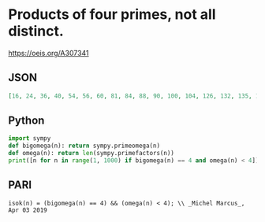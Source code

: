 # Products of four primes, not all distinct\.
https://oeis.org/A307341
## JSON
```JSON
[16, 24, 36, 40, 54, 56, 60, 81, 84, 88, 90, 100, 104, 126, 132, 135, 136, 140, 150, 152, 156, 184, 189, 196, 198, 204, 220, 225, 228, 232, 234, 248, 250, 260, 276, 294, 296, 297, 306, 308, 315, 328, 340, 342, 344, 348, 350, 351, 364, 372, 375, 376, 380, 414]
```
## Python
```Python
import sympy
def bigomega(n): return sympy.primeomega(n)
def omega(n): return len(sympy.primefactors(n))
print([n for n in range(1, 1000) if bigomega(n) == 4 and omega(n) < 4])
```
## PARI
```PARI
isok(n) = (bigomega(n) == 4) && (omega(n) < 4); \\ _Michel Marcus_, Apr 03 2019
```
